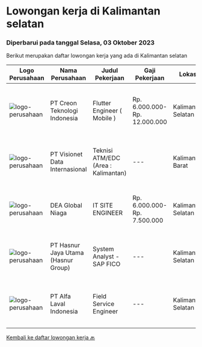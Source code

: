 
  # Lowongan kerja di Kalimantan selatan

  ### Diperbarui pada tanggal Selasa, 03 Oktober 2023

  Berikut merupakan daftar lowongan kerja yang ada di Kalimantan selatan

  |Logo Perusahaan | Nama Perusahaan | Judul Pekerjaan | Gaji Pekerjaan | Lokasi | Deskripsi | Tanggal diunggah | Pranala |
  | -------------- | --------------- | --------------- | --------- | --------- | -------------- | ------- | ----------- |
  |![logo-perusahaan](https://image-service-cdn.seek.com.au/ef19ccb6be2179322c1a4b8336cc82227bef4368/ee4dce1061f3f616224767ad58cb2fc751b8d2dc)|PT Creon Teknologi Indonesia|Flutter Engineer ( Mobile )|Rp. 6.000.000-Rp. 12.000.000|Kalimantan Selatan|JOB REQUIREMENT Bachelor’s/Master’s degree in Engineering, Computer Science, Informatics  Over two years of developing Flutter applications for mobile...|Rabu, 27 September 2023|https://www.jobstreet.co.id/id/job/flutter-engineer-mobile-4482466?token=0~be956f07-d417-4b76-9a80-0b1262bb3080&sectionRank=1&jobId=jobstreet-id-job-4482466|
|![logo-perusahaan](https://image-service-cdn.seek.com.au/84d23b3586ee4efd70ea62878095fcc6b1639e33/ee4dce1061f3f616224767ad58cb2fc751b8d2dc)|PT Visionet Data Internasional|Teknisi ATM/EDC (Area : Kalimantan)|---|Kalimantan Barat|*) Menangani kebutuhan pelanggan di lokasi pelanggan agar terpenuhi SLA yang telah ditentukan.*) Menganalisa problem/case dengan akurat untuk...|Selasa, 12 September 2023|https://www.jobstreet.co.id/id/job/teknisi-atm-edc-area-%3A-kalimantan-4466719?token=0~be956f07-d417-4b76-9a80-0b1262bb3080&sectionRank=2&jobId=jobstreet-id-job-4466719|
|![logo-perusahaan](https://i.ibb.co/sqvTCh9/112815900-stock-vector-no-image-available-icon-flat-vector.webp)|DEA Global Niaga|IT SITE ENGINEER|Rp. 6.000.000-Rp. 7.500.000|Kalimantan Selatan|Requirements : Bachelor's Degree in informatics enggineering, elevtrical engineering/vocational high school for junior Minimal 1 years experiences...|Jumat, 15 September 2023|https://www.jobstreet.co.id/id/job/it-site-engineer-4471066?token=0~be956f07-d417-4b76-9a80-0b1262bb3080&sectionRank=3&jobId=jobstreet-id-job-4471066|
|![logo-perusahaan](https://image-service-cdn.seek.com.au/ce6f66b5ddea48c0961eddc201a535616844de99/ee4dce1061f3f616224767ad58cb2fc751b8d2dc)|PT Hasnur Jaya Utama (Hasnur Group)|System Analyst - SAP FICO|---|Kalimantan Selatan|Job requirement: Candidate must possess at least a Bachelor's Degree, Finance/Accountancy/Banking or equivalent At least 1 year(s) of working...|Rabu, 13 September 2023|https://www.jobstreet.co.id/id/job/system-analyst-sap-fico-4468160?token=0~be956f07-d417-4b76-9a80-0b1262bb3080&sectionRank=4&jobId=jobstreet-id-job-4468160|
|![logo-perusahaan](https://image-service-cdn.seek.com.au/4227fec109b3a72fba2d5ddec409b1fba99a3b0f/ee4dce1061f3f616224767ad58cb2fc751b8d2dc)|PT Alfa Laval Indonesia|Field Service Engineer|---|Kalimantan Selatan|At Alfa Laval, we always go that extra mile to overcome the toughest challenges. Our driving force is to accelerate success for our customers, people,...|Minggu, 17 September 2023|https://www.jobstreet.co.id/id/job/field-service-engineer-1036963004?token=0~be956f07-d417-4b76-9a80-0b1262bb3080&sectionRank=5&jobId=jobstreet-id-job-1036963004|


  [Kembali ke daftar lowongan kerja 🔙](../README.md#daftar-lowongan-kerja)
  